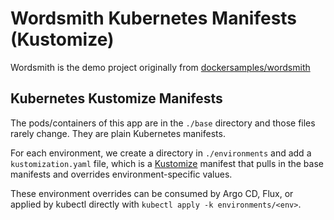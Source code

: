 # Wordsmith Kubernetes Manifests (Kustomize)

Wordsmith is the demo project originally from [dockersamples/wordsmith](https://github.com/dockersamples/wordsmith)

## Kubernetes Kustomize Manifests

The pods/containers of this app are in the `./base` directory and those files rarely change. They are plain Kubernetes manifests.

For each environment, we create a directory in `./environments` and add a `kustomization.yaml` file, which is a [Kustomize](https://kustomize.io/) manifest that pulls in the base manifests and overrides environment-specific values.

These environment overrides can be consumed by Argo CD, Flux, or applied by kubectl directly with `kubectl apply -k environments/<env>`. 